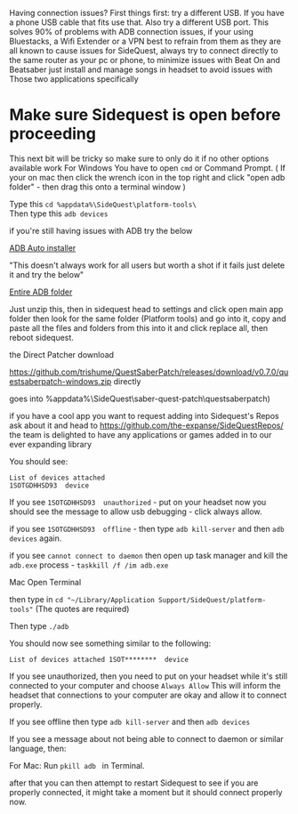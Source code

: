 Having connection issues?
First things first: try a different USB. If you have a phone USB cable that fits use that. Also try a different USB port. This solves 90% of problems with ADB connection issues, if your using Bluestacks, a Wifi Extender or a VPN best to refrain from them as they are all known to cause issues for SideQuest, always try to connect directly to the same router as your pc or phone, to minimize issues with Beat On and Beatsaber just install and manage songs in headset to avoid issues with Those two applications specifically 

Make sure Sidequest is open before proceeding 
=====================
This next bit will be tricky so make sure to only do it if no other options available work
For Windows 
You have to open `cmd` or Command Prompt. 
( If your on mac then click the wrench icon in the top right and click "open adb folder" - then drag this onto a terminal window )

Type this `cd %appdata%\SideQuest\platform-tools\`<br>
Then type this `adb devices`<br>

if you're still having issues with ADB try the below

[ADB Auto installer](https://github.com/josephsmendoza/ADB-Installer/releases/latest)

"This doesn't always work for all users but worth a shot if it fails just delete it and try the below"

[Entire ADB folder](https://dl.google.com/android/repository/platform-tools-latest-windows.zip)

Just unzip this, then in sidequest head to settings and click open main app folder
then look for the same folder (Platform tools) and go into it, copy and paste all the files and folders from this into it and click replace all, then reboot sidequest.



the Direct Patcher download 

https://github.com/trishume/QuestSaberPatch/releases/download/v0.7.0/questsaberpatch-windows.zip directly

goes into
%appdata%\SideQuest\saber-quest-patch\questsaberpatch)



if you have a cool app you want to request adding into Sidequest's Repos ask about it and head to https://github.com/the-expanse/SideQuestRepos/ 
the team is delighted to have any applications or games added in to our ever expanding library

You should see:
```
List of devices attached
1SOTGDHHSD93  device
```

If you see `1SOTGDHHSD93  unauthorized` - put on your headset now you should see the message to allow usb debugging - click always allow. 

if you see  `1SOTGDHHSD93  offline` - then type `adb kill-server` and then `adb devices` again.

if you see `cannot connect to daemon` then open up task manager and kill the `adb.exe` process - `taskkill /f /im adb.exe`





Mac 
Open Terminal 

then type in
`cd "~/Library/Application Support/SideQuest/platform-tools"`
(The quotes are required)

Then type 
`./adb`

You should now see something similar to the following:

`List of devices attached
1SOT********  device`

If you see unauthorized, then you need to put on your headset while it's still connected to your computer and choose `Always Allow`
This will inform the headset that connections to your computer are okay and allow it to connect properly.

If you see offline
then type 
`adb kill-server`
and then 
`adb devices`


If you see a message about not being able to connect to daemon or similar language, then:

For Mac: Run 
`pkill adb `
in Terminal.

after that you can then attempt to restart Sidequest to see if you are properly connected, 
it might take a moment but it should connect properly now.